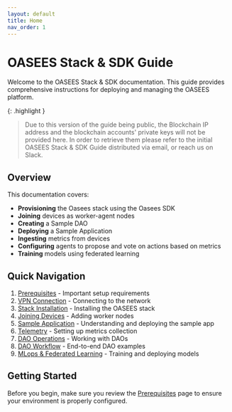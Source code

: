 ```yaml
---
layout: default
title: Home
nav_order: 1
---
```


# OASEES Stack & SDK Guide

Welcome to the OASEES Stack & SDK documentation. This guide provides comprehensive instructions for deploying and managing the OASEES platform.

{: .highlight }
> Due to this version of the guide being public, the Blockchain IP address and the blockchain accounts' private keys will not be provided here.
> In order to retrieve them please refer to the initial OASEES Stack & SDK Guide distributed via email, or reach us on Slack.

## Overview

This documentation covers:

- **Provisioning** the Oasees stack using the Oasees SDK
- **Joining** devices as worker-agent nodes
- **Creating** a Sample DAO
- **Deploying** a Sample Application
- **Ingesting** metrics from devices
- **Configuring** agents to propose and vote on actions based on metrics
- **Training** models using federated learning

## Quick Navigation

1. [Prerequisites](prerequisites) - Important setup requirements
2. [VPN Connection](vpn-connection) - Connecting to the network
3. [Stack Installation](stack-installation) - Installing the OASEES stack
4. [Joining Devices](joining-devices) - Adding worker nodes
5. [Sample Application](sample-application) - Understanding and deploying the sample app
6. [Telemetry](telemetry) - Setting up metrics collection
7. [DAO Operations](dao-operations) - Working with DAOs
8. [DAO Workflow](dao-workflow) - End-to-end DAO examples
9. [MLops & Federated Learning](mlops-federated-learning) - Training and deploying models

## Getting Started

Before you begin, make sure you review the [Prerequisites](prerequisites) page to ensure your environment is properly configured.
